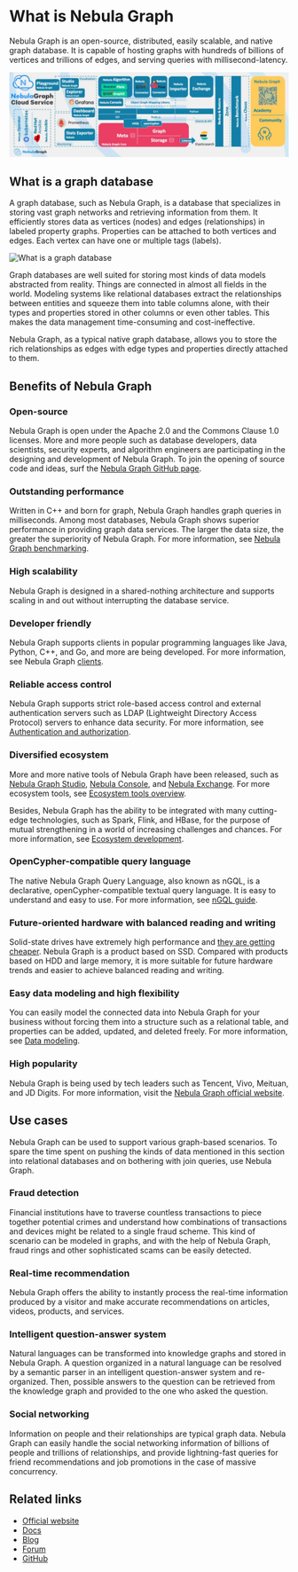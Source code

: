 # What is Nebula Graph

Nebula Graph is an open-source, distributed, easily scalable, and native graph database. It is capable of hosting graphs with hundreds of billions of vertices and trillions of edges, and serving queries with millisecond-latency.

![Nebula Graph birdview](nebula-birdview.png)

## What is a graph database

A graph database, such as Nebula Graph, is a database that specializes in storing vast graph networks and retrieving information from them. It efficiently stores data as vertices (nodes) and edges (relationships) in labeled property graphs. Properties can be attached to both vertices and edges. Each vertex can have one or multiple tags (labels).

![What is a graph database](https://docs-cdn.nebula-graph.com.cn/docs-2.0/1.introduction/what-is-a-graph-database.png "What is a graph database")

Graph databases are well suited for storing most kinds of data models abstracted from reality. Things are connected in almost all fields in the world. Modeling systems like relational databases extract the relationships between entities and squeeze them into table columns alone, with their types and properties stored in other columns or even other tables. This makes the data management time-consuming and cost-ineffective.

Nebula Graph, as a typical native graph database, allows you to store the rich relationships as edges with edge types and properties directly attached to them.

## Benefits of Nebula Graph

### Open-source

Nebula Graph is open under the Apache 2.0 and the Commons Clause 1.0 licenses. More and more people such as database developers, data scientists, security experts, and algorithm engineers are participating in the designing and development of Nebula Graph. To join the opening of source code and ideas, surf the [Nebula Graph GitHub page](https://github.com/vesoft-inc/nebula-graph).

### Outstanding performance

Written in C++ and born for graph, Nebula Graph handles graph queries in milliseconds. Among most databases, Nebula Graph shows superior performance in providing graph data services. The larger the data size, the greater the superiority of Nebula Graph. For more information, see [Nebula Graph benchmarking](https://discuss.nebula-graph.io/t/nebula-graph-1-0-benchmark-report/581).

### High scalability

Nebula Graph is designed in a shared-nothing architecture and supports scaling in and out without interrupting the database service.

### Developer friendly

Nebula Graph supports clients in popular programming languages like Java, Python, C++, and Go, and more are being developed. For more information, see Nebula Graph [clients](../20.appendix/6.eco-tool-version.md).

### Reliable access control

Nebula Graph supports strict role-based access control and external authentication servers such as LDAP (Lightweight Directory Access Protocol) servers to enhance data security. For more information, see [Authentication and authorization](../7.data-security/1.authentication/1.authentication.md).

### Diversified ecosystem

More and more native tools of Nebula Graph have been released, such as [Nebula Graph Studio](https://github.com/vesoft-inc/nebula-web-docker), [Nebula Console](https://github.com/vesoft-inc/nebula-console), and [Nebula Exchange](https://github.com/vesoft-inc/nebula-exchange). For more ecosystem tools, see [Ecosystem tools overview](../20.appendix/6.eco-tool-version.md).

Besides, Nebula Graph has the ability to be integrated with many cutting-edge technologies, such as Spark, Flink, and HBase, for the purpose of mutual strengthening in a world of increasing challenges and chances. For more information, see [Ecosystem development](../20.appendix/6.eco-tool-version.md).

### OpenCypher-compatible query language

The native Nebula Graph Query Language, also known as nGQL, is a declarative, openCypher-compatible textual query language. It is easy to understand and easy to use. For more information, see [nGQL guide](../3.ngql-guide/1.nGQL-overview/1.overview.md).

### Future-oriented hardware with balanced reading and writing

Solid-state drives have extremely high performance and [they are getting cheaper](https://blocksandfiles.com/wp-content/uploads/2021/01/Wikibon-SSD-less-than-HDD-in-2026.jpg).
 Nebula Graph is a product based on SSD. Compared with products based on HDD and large memory, it is more suitable for future hardware trends and easier to achieve balanced reading and writing.

### Easy data modeling and high flexibility

You can easily model the connected data into Nebula Graph for your business without forcing them into a structure such as a relational table, and properties can be added, updated, and deleted freely. For more information, see [Data modeling](2.data-model.md).

### High popularity

Nebula Graph is being used by tech leaders such as Tencent, Vivo, Meituan, and JD Digits. For more information, visit the [Nebula Graph official website](https://nebula-graph.io/).

## Use cases

Nebula Graph can be used to support various graph-based scenarios. To spare the time spent on pushing the kinds of data mentioned in this section into relational databases and on bothering with join queries, use Nebula Graph.

### Fraud detection

Financial institutions have to traverse countless transactions to piece together potential crimes and understand how combinations of transactions and devices might be related to a single fraud scheme. This kind of scenario can be modeled in graphs, and with the help of Nebula Graph, fraud rings and other sophisticated scams can be easily detected.

### Real-time recommendation

Nebula Graph offers the ability to instantly process the real-time information produced by a visitor and make accurate recommendations on articles, videos, products, and services.

### Intelligent question-answer system

Natural languages can be transformed into knowledge graphs and stored in Nebula Graph. A question organized in a natural language can be resolved by a semantic parser in an intelligent question-answer system and re-organized. Then, possible answers to the question can be retrieved from the knowledge graph and provided to the one who asked the question.

### Social networking

Information on people and their relationships are typical graph data. Nebula Graph can easily handle the social networking information of billions of people and trillions of relationships, and provide lightning-fast queries for friend recommendations and job promotions in the case of massive concurrency.

## Related links

- [Official website](https://www.vesoft.com/en/)
- [Docs](https://docs.nebula-graph.io/master/)
- [Blog](https://nebula-graph.io/posts/)
- [Forum](https://discuss.nebula-graph.io)
- [GitHub](https://github.com/vesoft-inc)

